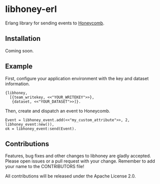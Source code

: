 # libhoney-erl

Erlang library for sending events to [Honeycomb](https://honeycomb.io/).

## Installation

Coming soon.

## Example

First, configure your application environment with the key and dataset
information.

```
{libhoney,
  [{team_writekey, <<"YOUR_WRITEKEY">>},
   {dataset, <<"YOUR_DATASET">>]}.
```

Then, create and dispatch an event to Honeycomb.

```
Event = libhoney_event.add(<<"my_custom_attribute">>, 2, libhoney_event:new()),
ok = libhoney_event:send(Event).
```

## Contributions

Features, bug fixes and other changes to libhoney are gladly accepted.
Please open issues or a pull request with your change. Remember to add
your name to the CONTRIBUTORS file!

All contributions will be released under the Apache License 2.0.
